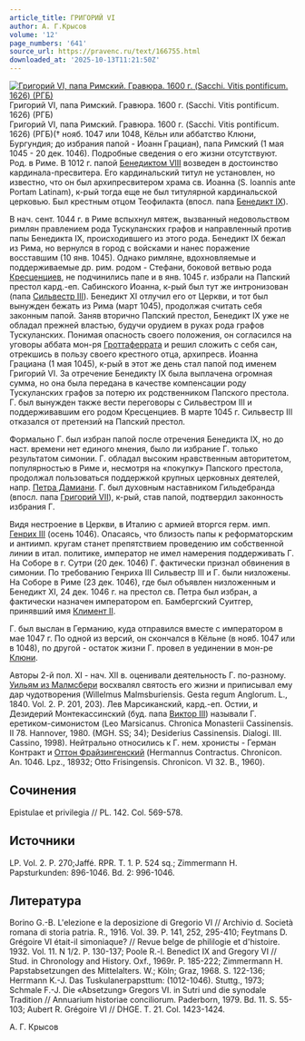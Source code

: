 ```yaml
---
article_title: ГРИГОРИЙ VI
author: А. Г.Крысов
volume: '12'
page_numbers: '641'
source_url: https://pravenc.ru/text/166755.html
downloaded_at: '2025-10-13T11:21:50Z'
---
```


[![Григорий VI, папа Римский. Гравюра. 1600 г. (Sacchi. Vitis pontificum. 1626) (РГБ)](https://pravenc.ru/data/534/472/1234/i200.jpg "Кликните для увеличения картинки")](https://pravenc.ru/data/534/472/1234/i400.jpg)Григорий VI, папа Римский. Гравюра. 1600 г. (Sacchi. Vitis pontificum. 1626) (РГБ)  
Григорий VI, папа Римский. Гравюра. 1600 г. (Sacchi. Vitis pontificum. 1626) (РГБ)(† нояб. 1047 или 1048, Кёльн или аббатство Клюни, Бургундия; до избрания папой - Иоанн Грациан), папа Римский (1 мая 1045 - 20 дек. 1046). Подробные сведения о его жизни отсутствуют. Род. в Риме. В 1012 г. папой [Бенедиктом VIII](<https://pravenc.ru/text/Бенедиктом VIII.html>) возведен в достоинство кардинала-пресвитера. Его кардинальский титул не установлен, но известно, что он был архипресвитером храма св. Иоанна (S. Ioannis ante Portam Latinam), к-рый тогда еще не был титулярной кардинальской церковью. Был крестным отцом Теофилакта (впосл. папа [Бенедикт IX](<https://pravenc.ru/text/Бенедикт IX.html>)).

В нач. сент. 1044 г. в Риме вспыхнул мятеж, вызванный недовольством римлян правлением рода Тускуланских графов и направленный против папы Бенедикта IX, происходившего из этого рода. Бенедикт IX бежал из Рима, но вернулся в город с войсками и нанес поражение восставшим (10 янв. 1045). Однако римляне, вдохновляемые и поддерживаемые др. рим. родом - Стефани, боковой ветвью рода [Кресценциев](https://pravenc.ru/text/Кресценциев.html), не подчинились папе и в янв. 1045 г. избрали на Папский престол кард.-еп. Сабинского Иоанна, к-рый был тут же интронизован (папа [Сильвестр III](<https://pravenc.ru/text/Сильвестр III.html>)). Бенедикт XI отлучил его от Церкви, и тот был вынужден бежать из Рима (март 1045), продолжая считать себя законным папой. Заняв вторично Папский престол, Бенедикт IX уже не обладал прежней властью, будучи орудием в руках рода графов Тускуланских. Понимая опасность своего положения, он согласился на уговоры аббата мон-ря [Гроттаферрата](https://pravenc.ru/text/Гроттаферрата.html) и решил сложить с себя сан, отрекшись в пользу своего крестного отца, архипресв. Иоанна Грациана (1 мая 1045), к-рый в этот же день стал папой под именем Григорий VI. За отречение Бенедикту IX была выплачена огромная сумма, но она была передана в качестве компенсации роду Тускуланских графов за потерю их родственником Папского престола. Г. был вынужден также вести переговоры с Сильвестром III и поддерживавшим его родом Кресценциев. В марте 1045 г. Сильвестр III отказался от претензий на Папский престол.

Формально Г. был избран папой после отречения Бенедикта IX, но до наст. времени нет единого мнения, было ли избрание Г. только результатом симонии. Г. обладал высоким нравственным авторитетом, популярностью в Риме и, несмотря на «покупку» Папского престола, продолжал пользоваться поддержкой крупных церковных деятелей, напр. [Петра Дамиани](<https://pravenc.ru/text/Петра Дамиани.html>). Г. был духовным наставником Гильдебранда (впосл. папа [Григорий VII](<https://pravenc.ru/text/Григорий VII.html>)), к-рый, став папой, подтвердил законность избрания Г.

Видя нестроение в Церкви, в Италию с армией вторгся герм. имп. [Генрих III](<https://pravenc.ru/text/Генрих III.html>) (осень 1046). Опасаясь, что близость папы к реформаторским и антиимп. кругам станет препятствием проведению им собственной линии в итал. политике, император не имел намерения поддерживать Г. На Соборе в г. Сутри (20 дек. 1046) Г. фактически признал обвинения в симонии. По требованию Генриха III Сильвестр III и Г. были низложены. На Соборе в Риме (23 дек. 1046), где был объявлен низложенным и Бенедикт XI, 24 дек. 1046 г. на престол св. Петра был избран, а фактически назначен императором еп. Бамбергский Суитгер, принявший имя [Климент II](<https://pravenc.ru/text/Климент II.html>).

Г. был выслан в Германию, куда отправился вместе с императором в мае 1047 г. По одной из версий, он скончался в Кёльне (в нояб. 1047 или в 1048), по другой - остаток жизни Г. провел в уединении в мон-ре [Клюни](https://pravenc.ru/text/Клюни.html).

Авторы 2-й пол. XI - нач. XII в. оценивали деятельность Г. по-разному. [Уильям из Малмсбери](<https://pravenc.ru/text/Уильям из Малмсбери.html>) восхвалял святость его жизни и приписывал ему дар чудотворения (Willelmus Malmsburiensis. Gesta regum Anglorum. L., 1840. Vol. 2. P. 201, 203). Лев Марсиканский, кард.-еп. Остии, и Дезидерий Монтекассинский (буд. папа [Виктор III](<https://pravenc.ru/text/Виктор III.html>)) называли Г. еретиком-симонистом (Leo Marsicanus. Chronica Monasterii Cassinensis. II 78. Hannover, 1980. (MGH. SS; 34); Desiderius Cassinensis. Dialogi. III. Cassino, 1998). Нейтрально относились к Г. нем. хронисты - Герман Контракт и [Оттон Фрайзингенский](<https://pravenc.ru/text/Оттон Фрайзингенский.html>) (Hermannus Contractus. Chronicon. An. 1046. Lpz., 18932; Otto Frisingensis. Chronicon. VI 32. B., 1960).

## Сочинения

Epistulae et privilegia // PL. 142. Col. 569-578.

## Источники

LP. Vol. 2. P. 270;Jaffé. RPR. T. 1. P. 524 sq.; Zimmermann H. Papsturkunden: 896-1046. Bd. 2: 996-1046.

## Литература

Borino G.-B. L'elezione e la deposizione di Gregorio VI // Archivio d. Società romana di storia patria. R., 1916. Vol. 39. P. 141, 252, 295-410; Feytmans D. Grégoire VI était-il simoniaque? // Revue belge de phililogie et d'histoire. 1932. Vol. 11. N 1/2. P. 130-137; Poole R.-l. Benedict IX and Gregory VI // Stud. in Chronology and History. Oxf., 1969r. P. 185-222; Zimmermann H. Papstabsetzungen des Mittelalters. W.; Köln; Graz, 1968. S. 122-136; Herrmann K.-J. Das Tuskulanerpapsttum: (1012-1046). Stuttg., 1973; Schmale F.-J. Die «Absetzung» Gregors VI. in Sutri und die synodale Tradition // Annuarium historiae conciliorum. Paderborn, 1979. Bd. 11. S. 55-103; Aubert R. Grégoire VI // DHGE. T. 21. Col. 1423-1424.

А. Г.  Крысов
